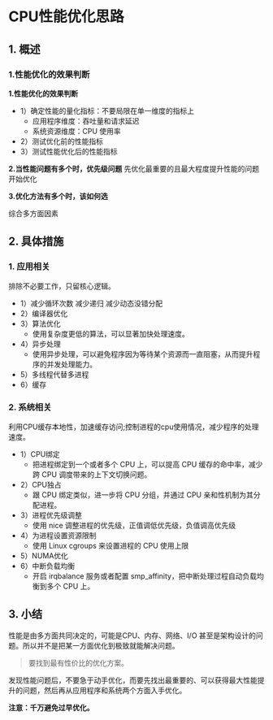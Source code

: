 # CPU性能优化思路

## 1. 概述

### 1.性能优化的效果判断

**1.性能优化的效果判断**

* 1）确定性能的量化指标：不要局限在单一维度的指标上
  * 应用程序维度：吞吐量和请求延迟
  * 系统资源维度：CPU 使用率
* 2）测试优化前的性能指标
* 3）测试性能优化后的性能指标

**2.当性能问题有多个时，优先级问题**
  先优化最重要的且最大程度提升性能的问题开始优化

**3.优化方法有多个时，该如何选**

  综合多方面因素



## 2. 具体措施

### 1. 应用相关



排除不必要工作，只留核心逻辑。

* 1）减少循环次数 减少递归 减少动态没错分配
* 2）编译器优化
* 3）算法优化
  * 使用复杂度更低的算法，可以显著加快处理速度。
* 4）异步处理
  * 使用异步处理，可以避免程序因为等待某个资源而一直阻塞，从而提升程序的并发处理能力。
* 5）多线程代替多进程
* 6）缓存



### 2. 系统相关

利用CPU缓存本地性，加速缓存访问;控制进程的cpu使用情况，减少程序的处理速度。

* 1）CPU绑定
  * 把进程绑定到一个或者多个 CPU 上，可以提高 CPU 缓存的命中率，减少跨 CPU 调度带来的上下文切换问题。
* 2）CPU独占
  * 跟 CPU 绑定类似，进一步将 CPU 分组，并通过 CPU 亲和性机制为其分配进程。
* 3）进程优先级调整
  * 使用 nice 调整进程的优先级，正值调低优先级，负值调高优先级
* 4）为进程设置资源限制
  * 使用 Linux cgroups  来设置进程的 CPU 使用上限
* 5）NUMA优化
* 6）中断负载均衡
  * 开启 irqbalance 服务或者配置 smp_affinity，把中断处理过程自动负载均衡到多个 CPU 上。



## 3. 小结

性能是由多方面共同决定的，可能是CPU、内存、网络、I/O 甚至是架构设计的问题。所以并不是把某一方面优化到极致就能解决问题。

> 要找到最有性价比的优化方案。

发现性能问题后，不要急于动手优化，而要先找出最重要的、可以获得最大性能提升的问题，然后再从应用程序和系统两个方面入手优化。

**注意：千万避免过早优化。**